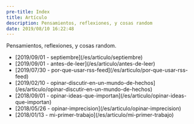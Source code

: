 ```yaml
---
pre-title: Index
title: Artículo
description: Pensamientos, reflexiones, y cosas random
date: 2019/08/10 16:22:48
---
```


Pensamientos, reflexiones, y cosas random.

<nav id="file">
	<ul>
		<li>[<span class="mobile-hide">2019/09/01 - </span>septiembre](/es/articulo/septiembre)</li>
		<li>[<span class="mobile-hide">2019/09/01 - </span>antes-de-leer](/es/articulo/antes-de-leer)</li>
		<li>[<span class="mobile-hide">2019/07/30 - </span>por-que-usar-rss-feed](/es/articulo/por-que-usar-rss-feed)</li>
		<li>[<span class="mobile-hide">2019/02/10 - </span>opinar-discutir-en-un-mundo-de-hechos](/es/articulo/opinar-discutir-en-un-mundo-de-hechos)</li>
		<li>[<span class="mobile-hide">2018/09/01 - </span>opinar-ideas-que-importan](/es/articulo/opinar-ideas-que-importan)</li>
		<li>[<span class="mobile-hide">2018/05/26 - </span>opinar-imprecision](/es/articulo/opinar-imprecision)</li>
		<li>[<span class="mobile-hide">2018/01/13 - </span>mi-primer-trabajo](/es/articulo/mi-primer-trabajo)</li>
	</ul>
</nav>
<nav id="dir">
	<ul>
	</ul>
</nav>
